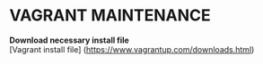 
# VAGRANT MAINTENANCE
                
**Download necessary install file**             
[Vagrant install file] (https://www.vagrantup.com/downloads.html)
  
  
